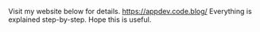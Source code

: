 Visit my website below for details.
https://appdev.code.blog/
Everything is explained step-by-step.
Hope this is useful.
